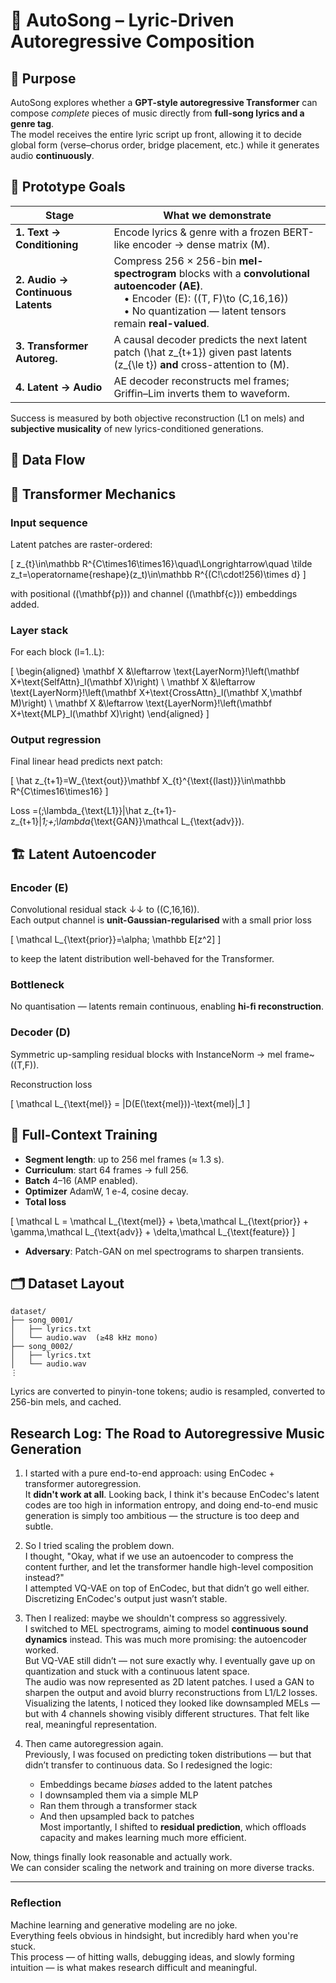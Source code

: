 # 🎵 AutoSong – Lyric-Driven Autoregressive Composition

## 🧠 Purpose  
AutoSong explores whether a **GPT-style autoregressive Transformer** can compose *complete* pieces of music directly from **full-song lyrics and a genre tag**.  
The model receives the entire lyric script up front, allowing it to decide global form (verse–chorus order, bridge placement, etc.) while it generates audio **continuously**.

## 🎯 Prototype Goals  
| Stage | What we demonstrate |
|-------|---------------------|
| **1. Text → Conditioning** | Encode lyrics & genre with a frozen BERT-like encoder → dense matrix \(M\). |
| **2. Audio → Continuous Latents** | Compress 256 × 256-bin **mel-spectrogram** blocks with a **convolutional autoencoder (AE)**.<br> • Encoder \(E\): \((T, F)\to (C,16,16)\)<br> • No quantization — latent tensors remain **real-valued**. |
| **3. Transformer Autoreg.** | A causal decoder predicts the next latent patch \(\hat z_{t+1}\) given past latents \(z_{\le t}\) **and** cross-attention to \(M\). |
| **4. Latent → Audio** | AE decoder reconstructs mel frames; Griffin–Lim inverts them to waveform. |

Success is measured by both objective reconstruction (L1 on mels) and **subjective musicality** of new lyrics-conditioned generations.

## 🔄 Data Flow


## 🧮 Transformer Mechanics

### Input sequence  
Latent patches are raster-ordered:

\[
z_{t}\in\mathbb R^{C\times16\times16}\quad\Longrightarrow\quad
\tilde z_t=\operatorname{reshape}(z_t)\in\mathbb R^{(C\!\cdot\!256)\times d}
\]

with positional \((\mathbf{p})\) and channel \((\mathbf{c})\) embeddings added.

### Layer stack  
For each block \(l=1..L\):

\[
\begin{aligned}
\mathbf X &\leftarrow \text{LayerNorm}\!\left(\mathbf X+\text{SelfAttn}_l(\mathbf X)\right) \\
\mathbf X &\leftarrow \text{LayerNorm}\!\left(\mathbf X+\text{CrossAttn}_l(\mathbf X,\mathbf M)\right) \\
\mathbf X &\leftarrow \text{LayerNorm}\!\left(\mathbf X+\text{MLP}_l(\mathbf X)\right)
\end{aligned}
\]

### Output regression  
Final linear head predicts next patch:

\[
\hat z_{t+1}=W_{\text{out}}\mathbf X_{t}^{\text{(last)}}\in\mathbb R^{C\times16\times16}
\]

Loss =\(\;\lambda_{\text{L1}}\|\hat z_{t+1}-z_{t+1}\|_1\;+\;\lambda_{\text{GAN}}\mathcal L_{\text{adv}}\).

## 🏗️ Latent Autoencoder

### Encoder \(E\)  
Convolutional residual stack ↓↓ to \((C,16,16)\).  
Each output channel is **unit-Gaussian-regularised** with a small prior loss  

\[
\mathcal L_{\text{prior}}=\alpha\; \mathbb E[z^2]
\]

to keep the latent distribution well-behaved for the Transformer.

### Bottleneck  
No quantisation — latents remain continuous, enabling **hi-fi reconstruction**.

### Decoder \(D\)  
Symmetric up-sampling residual blocks with InstanceNorm → mel frame~\((T,F)\).

Reconstruction loss  

\[
\mathcal L_{\text{mel}} = \|D(E(\text{mel}))-\text{mel}\|_1
\]

## 🚀 Full-Context Training

* **Segment length**: up to 256 mel frames (≈ 1.3 s).  
* **Curriculum**: start 64 frames → full 256.  
* **Batch** 4–16 (AMP enabled).  
* **Optimizer** AdamW, 1 e-4, cosine decay.  
* **Total loss**

\[
\mathcal L = \mathcal L_{\text{mel}} + \beta\,\mathcal L_{\text{prior}}
           + \gamma\,\mathcal L_{\text{adv}}
           + \delta\,\mathcal L_{\text{feature}}
\]

* **Adversary**: Patch-GAN on mel spectrograms to sharpen transients.

## 🗂️ Dataset Layout
```plaintext
dataset/
├── song_0001/
│   ├── lyrics.txt
│   └── audio.wav  (≥48 kHz mono)
├── song_0002/
│   ├── lyrics.txt
│   └── audio.wav
⋮
```
Lyrics are converted to pinyin-tone tokens; audio is resampled, converted to 256-bin mels, and cached.

## Research Log: The Road to Autoregressive Music Generation

1. I started with a pure end-to-end approach: using EnCodec + transformer autoregression.  
   It **didn't work at all**. Looking back, I think it's because EnCodec's latent codes are too high in information entropy, and doing end-to-end music generation is simply too ambitious — the structure is too deep and subtle.

2. So I tried scaling the problem down.  
   I thought, "Okay, what if we use an autoencoder to compress the content further, and let the transformer handle high-level composition instead?"  
   I attempted VQ-VAE on top of EnCodec, but that didn’t go well either. Discretizing EnCodec's output just wasn’t stable.

3. Then I realized: maybe we shouldn't compress so aggressively.  
   I switched to MEL spectrograms, aiming to model **continuous sound dynamics** instead. This was much more promising: the autoencoder worked.  
   But VQ-VAE still didn’t — not sure exactly why. I eventually gave up on quantization and stuck with a continuous latent space.  
   The audio was now represented as 2D latent patches. I used a GAN to sharpen the output and avoid blurry reconstructions from L1/L2 losses.  
   Visualizing the latents, I noticed they looked like downsampled MELs — but with 4 channels showing visibly different structures. That felt like real, meaningful representation.

4. Then came autoregression again.  
   Previously, I was focused on predicting token distributions — but that didn’t transfer to continuous data. So I redesigned the logic:  
   - Embeddings became *biases* added to the latent patches  
   - I downsampled them via a simple MLP  
   - Ran them through a transformer stack  
   - And then upsampled back to patches  
   Most importantly, I shifted to **residual prediction**, which offloads capacity and makes learning much more efficient.

Now, things finally look reasonable and actually work.  
We can consider scaling the network and training on more diverse tracks.

---

### Reflection

Machine learning and generative modeling are no joke.  
Everything feels obvious in hindsight, but incredibly hard when you're stuck.  
This process — of hitting walls, debugging ideas, and slowly forming intuition — is what makes research difficult and meaningful.
